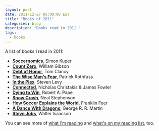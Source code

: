 ```yaml
---
layout: post
date: 2011-12-27 08:00:00 EST
title: "Books of 2011"
categories: blog
description: "Books read in 2011."
tags:
  - books
---
```


A list of books I read in 2011:

* [**Soccernomics**](http://www.goodreads.com/book/show/6617185-soccernomics), Simon Kuper  
* [**Count Zero**](http://www.goodreads.com/book/show/22200.Count_Zero), William Gibson
* [**Debt of Honor**](http://www.goodreads.com/book/show/19670.Debt_of_Honor), Tom Clancy
* [**The Wise Man's Fear**](http://www.goodreads.com/book/show/1215032.The_Wise_Man_s_Fear), Patrick Rothfuss
* [**In the Plex**](http://www.goodreads.com/book/show/7841446-in-the-plex), Steven Levy
* [**Connected**](http://www.goodreads.com/book/show/6494620-connected), Nicholas Christakis & James Fowler
* [**Dying to Win**](http://www.goodreads.com/book/show/98504.Dying_to_Win), Robert A. Pape
* [**Snow Crash**](http://www.goodreads.com/book/show/830.Snow_Crash), Neal Stephenson
* [**How Soccer Explains the World**](http://www.goodreads.com/book/show/10395.How_Soccer_Explains_the_World), Franklin Foer
* [**A Dance With Dragons**](http://www.goodreads.com/book/show/10664113-a-dance-with-dragons), George R. R. Martin
* [**Steve Jobs**](http://www.goodreads.com/book/show/11084145-steve-jobs), Walter Isaacson

You can see more of [what I'm reading](http://www.goodreads.com/review/list/1270689-coleman?shelf=currently-reading) and [what's on my reading list](http://www.goodreads.com/review/list/1270689-coleman?shelf=to-read), too.
